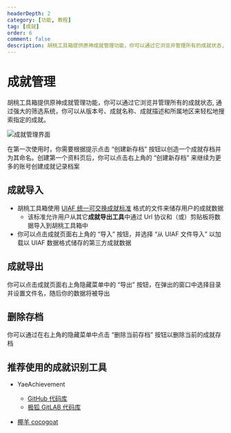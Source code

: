 ```yaml
---
headerDepth: 2
category: [功能, 教程]
tag: [成就]
order: 6
comment: false
description: 胡桃工具箱提供原神成就管理功能，你可以通过它浏览并管理所有的成就状态, 通过强大的筛选系统，你可以从版本号、成就名称、成就描述和所属地区来轻松地搜索指定的成就。
---
```


# 成就管理

胡桃工具箱提供原神成就管理功能，你可以通过它浏览并管理所有的成就状态, 通过强大的筛选系统，你可以从版本号、成就名称、成就描述和所属地区来轻松地搜索指定的成就。

<!-- more -->

![成就管理界面](https://img.alicdn.com/imgextra/i1/1797064093/O1CN01fApvim1g6e0xyGQvS_!!1797064093.png_.webp)

在第一次使用时，你需要根据提示点击 “创建新存档” 按钮以创造一个成就存档并为其命名。创建第一个资料页后，你可以点击右上角的 “创建新存档” 来继续为更多的账号创建成就记录档案

## 成就导入 <Badge text="UIAF" type="info" />

- 胡桃工具箱使用 [UIAF 统一可交换成就标准](https://uigf.org/zh/standards/UIAF.html) 格式的文件来储存用户的成就数据
  - 该标准允许用户从其它**成就导出工具**中通过 Url 协议和（或）剪贴板将数据导入到胡桃工具箱中
- 你可以点击成就页面右上角的 “导入” 按钮，并选择 “从 UIAF 文件导入” 以加载以 UIAF 数据格式储存的第三方成就数据

## 成就导出 <Badge text="UIAF" type="info" />

你可以点击成就页面右上角隐藏菜单中的 “导出” 按钮，在弹出的窗口中选择目录并设置文件名，随后你的数据将被导出

## 删除存档

你可以通过在右上角的隐藏菜单中点击 “删除当前存档” 按钮以删除当前的成就存档

## 推荐使用的成就识别工具

- YaeAchievement <Badge text="成就识别" type="tip" />

  - [GitHub 代码库](https://github.com/HolographicHat/YaeAchievement)
  - [极狐 GitLAB 代码库](https://jihulab.com/DGP-Studio/YaeAchievement)

- [椰羊 cocogoat](https://cocogoat.work/) <Badge text="成就攻略" type="tip" />
